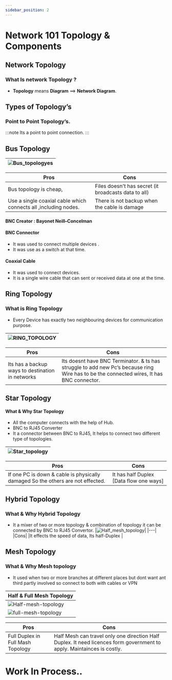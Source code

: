 ```yaml
---
sidebar_position: 2
---
```


# Network 101 Topology & Components

## **Network Topology** 

### **What Is network Topology ?** 

- **Topology** means **Diagram** ==>  **Network Diagram**.

## **Types of Topology’s** 

### **Point to Point Topology’s.**

:::note
Its a point to point connection.
:::


## **Bus Topology**

|![Bus_topologyes](./img/Network%20101%20Topolgy%20and%20%20components/bus_topology.png)|
|---|


|Pros|Cons|
|---|---|
|Bus topology is cheap,  |Files doesn't has secret (it broadcasts data to all)|
|Use a single coaxial cable which connects all ,including nodes.| There is not backup when the cable is damage |

#### **BNC Creator : Bayonet Neill–Concelman**
 
#### **BNC Connector** 
- It was used to connect multiple devices .
- It was use as a switch at that time.

#### **Coaxial Cable**
- It was used to connect devices.
- It is a single wire cable that can sent or received data at one at the time.

## **Ring Topology**
### **What is Ring Topology**

- Every Device has exactly two neighbouring devices for communication purpose.

|![RING_TOPOLOGY](./img/Network%20101%20Topolgy%20and%20%20components/ring_topology.png)|
|---|

|Pros | Cons|
|---|---|
|Its has a backup ways to destination in networks |Its doesnt have BNC Terminator. & ts has struggle to add new Pc’s because ring Wire has to be the connected wires, It has BNC connector.|

## **Star Topology** 

#### **What & Why Star Topology**

- All the computer connects with the help of Hub.
- BNC to RJ45 Converter
- It a connector between BNC to RJ45, It helps to connect two different type of topologies.

|![Star_topology](./img/Network%20101%20Topolgy%20and%20%20components/Star_topology.png)|
|---|

|Pros | Cons |
|---|---|
| If one PC is down  & cable is physically damaged So the  others are not effected. | It has half Duplex [Data flow one ways]|



## **Hybrid Topology**

### **What & Why Hybrid Topology**

- It a mixer of two or more topology & combination of topology it can be connected by BNC to RJ45 Convertor.
|![Half_mesh_topology](./img/Network%20101%20Topolgy%20and%20%20components/Hydrid_topology.png)|
|---|
|Cons|
|It effects the speed of data, Its half-Duplex |



## **Mesh Topology**

### **What & Why Mesh topology** 

- It used when two or more branches at different places but dont want ant third partly involved so connect to both with cables or VPN 

|Half & Full Mesh Topology|
|---|
|![Half-mesh-topology](./img/Network%20101%20Topolgy%20and%20%20components/half_mesh_topology.png)|
|![full-mesh-topology](./img/Network%20101%20Topolgy%20and%20%20components/full_mesh_topoplogy.png)|


|Pros|Cons|
|---|---|
|Full Duplex in Full Mash Topology| Half Mesh can travel only one direction Half Duplex. It need licences form government to apply. Maintainces is costly.|

# Work In Process..
